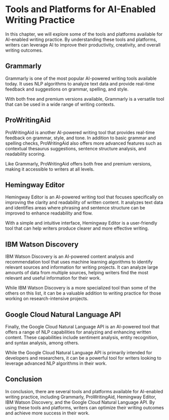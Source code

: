 Tools and Platforms for AI-Enabled Writing Practice
================================================================================================================

In this chapter, we will explore some of the tools and platforms available for AI-enabled writing practice. By understanding these tools and platforms, writers can leverage AI to improve their productivity, creativity, and overall writing outcomes.

Grammarly
---------

Grammarly is one of the most popular AI-powered writing tools available today. It uses NLP algorithms to analyze text data and provide real-time feedback and suggestions on grammar, spelling, and style.

With both free and premium versions available, Grammarly is a versatile tool that can be used in a wide range of writing contexts.

ProWritingAid
-------------

ProWritingAid is another AI-powered writing tool that provides real-time feedback on grammar, style, and tone. In addition to basic grammar and spelling checks, ProWritingAid also offers more advanced features such as contextual thesaurus suggestions, sentence structure analysis, and readability scoring.

Like Grammarly, ProWritingAid offers both free and premium versions, making it accessible to writers at all levels.

Hemingway Editor
----------------

Hemingway Editor is an AI-powered writing tool that focuses specifically on improving the clarity and readability of written content. It analyzes text data and identifies areas where phrasing and sentence structure can be improved to enhance readability and flow.

With a simple and intuitive interface, Hemingway Editor is a user-friendly tool that can help writers produce clearer and more effective writing.

IBM Watson Discovery
--------------------

IBM Watson Discovery is an AI-powered content analysis and recommendation tool that uses machine learning algorithms to identify relevant sources and information for writing projects. It can analyze large amounts of data from multiple sources, helping writers find the most relevant and useful information for their work.

While IBM Watson Discovery is a more specialized tool than some of the others on this list, it can be a valuable addition to writing practice for those working on research-intensive projects.

Google Cloud Natural Language API
---------------------------------

Finally, the Google Cloud Natural Language API is an AI-powered tool that offers a range of NLP capabilities for analyzing and enhancing written content. These capabilities include sentiment analysis, entity recognition, and syntax analysis, among others.

While the Google Cloud Natural Language API is primarily intended for developers and researchers, it can be a powerful tool for writers looking to leverage advanced NLP algorithms in their work.

Conclusion
----------

In conclusion, there are several tools and platforms available for AI-enabled writing practice, including Grammarly, ProWritingAid, Hemingway Editor, IBM Watson Discovery, and the Google Cloud Natural Language API. By using these tools and platforms, writers can optimize their writing outcomes and achieve more success in their work.
